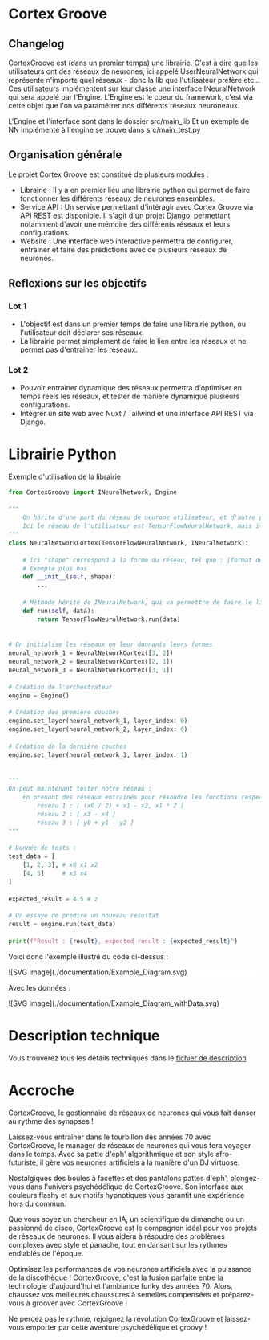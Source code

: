 # Cortex Groove

## Changelog
CortexGroove est (dans un premier temps) une librairie.
C'est à dire que les utilisateurs ont des réseaux de neurones, ici appelé UserNeuralNetwork qui représente n'importe quel réseaux - donc la lib que l'utilisateur préfère etc...
Ces utilisateurs implémentent sur leur classe une interface INeuralNetwork qui sera appelé par l'Engine.
L'Engine est le coeur du framework, c'est via cette objet que l'on va paramétrer nos différents réseaux neuroneaux.

L'Engine et l'interface sont dans le dossier src/main_lib
Et un exemple de NN implémenté à l'engine se trouve dans src/main_test.py

## Organisation générale
Le projet Cortex Groove est constitué de plusieurs modules :
 - Librairie :
    Il y a en premier lieu une librairie python qui permet de faire fonctionner les différents réseaux de neurones ensembles.
 - Service API :
    Un service permettant d'intéragir avec Cortex Groove via API REST est disponible. Il s'agit d'un projet Django, 
    permettant notamment d'avoir une mémoire des différents réseaux et leurs configurations.
 - Website :
    Une interface web interactive permettra de configurer, entrainer et faire des prédictions avec de plusieurs réseaux de neurones.

## Reflexions sur les objectifs

### Lot 1

 - L'objectif est dans un premier temps de faire une librairie python, ou l'utilisateur doit déclarer ses réseaux.
 - La librairie permet simplement de faire le lien entre les réseaux et ne permet pas d'entrainer les réseaux.

### Lot 2

 - Pouvoir entrainer dynamique des réseaux permettra d'optimiser en temps réels les réseaux, et tester de manière dynamique plusieurs configurations.
 - Intégrer un site web avec Nuxt / Tailwind et une interface API REST via Django.

# Librairie Python
Exemple d'utilisation de la librairie 
```python
from CortexGroove import INeuralNetwork, Engine

"""
    On hérite d'une part du réseau de neurone utilisateur, et d'autre part de l'interface de CortexGroove
    Ici le réseau de l'utilisateur est TensorFlowNeuralNetwork, mais il peut s'agir de n'importe quel réseau de neurone.
"""
class NeuralNetworkCortex(TensorFlowNeuralNetwork, INeuralNetwork):
    
    # Ici "shape" correspond à la forme du réseau, tel que : [format de donnée en entrée, format de donnée en sortie]
    # Exemple plus bas
    def __init__(self, shape):
        ...

    # Méthode hérité de INeuralNetwork, qui va permettre de faire le lien entre CortexGroove et le réseau utilisateur
    def run(self, data):
        return TensorFlowNeuralNetwork.run(data)


# On initialise les réseaux en leur donnants leurs formes
neural_network_1 = NeuralNetworkCortex([3, 2])
neural_network_2 = NeuralNetworkCortex([2, 1])
neural_network_3 = NeuralNetworkCortex([3, 1])

# Création de l'orchestrateur
engine = Engine()

# Création des première couches
engine.set_layer(neural_network_1, layer_index: 0)
engine.set_layer(neural_network_2, layer_index: 0)

# Création de la dernière couches
engine.set_layer(neural_network_3, layer_index: 1)


"""
On peut maintenant tester notre réseau :
    En prenant des réseaux entrainés pour résoudre les fonctions respectives suivante :
        réseau 1 : [ (x0 / 2) + x1 - x2, x1 * 2 ]
        réseau 2 : [ x3 - x4 ]
        réseau 3 : [ y0 + y1 - y2 ]
"""

# Donnée de tests :
test_data = [
    [1, 2, 3], # x0 x1 x2
    [4, 5]     # x3 x4
]

expected_result = 4.5 # z

# On essaye de prédire un nouveau résultat
result = engine.run(test_data)

print(f"Result : {result}, expected result : {expected_result}")
```

Voici donc l'exemple illustré du code ci-dessus :
<div style="background-color: white;"> 
    ![SVG Image](./documentation/Example_Diagram.svg)
</div>

Avec les données :
<div style="background-color: white;">
    ![SVG Image](./documentation/Example_Diagram_withData.svg)
</div>

# Description technique

Vous trouverez tous les détails techniques dans le [fichier de description](./documentation/Description%20technique.md)
# Accroche

CortexGroove, le gestionnaire de réseaux de neurones qui vous fait danser au rythme des synapses !

Laissez-vous entraîner dans le tourbillon des années 70 avec CortexGroove, le manager de réseaux de neurones qui vous fera voyager dans le temps. Avec sa patte d'eph' algorithmique et son style afro-futuriste, il gère vos neurones artificiels à la manière d'un DJ virtuose.

Nostalgiques des boules à facettes et des pantalons pattes d'eph', plongez-vous dans l'univers psychédélique de CortexGroove. Son interface aux couleurs flashy et aux motifs hypnotiques vous garantit une expérience hors du commun.

Que vous soyez un chercheur en IA, un scientifique du dimanche ou un passionné de disco, CortexGroove est le compagnon idéal pour vos projets de réseaux de neurones. Il vous aidera à résoudre des problèmes complexes avec style et panache, tout en dansant sur les rythmes endiablés de l'époque.

Optimisez les performances de vos neurones artificiels avec la puissance de la discothèque ! CortexGroove, c'est la fusion parfaite entre la technologie d'aujourd'hui et l'ambiance funky des années 70. Alors, chaussez vos meilleures chaussures à semelles compensées et préparez-vous à groover avec CortexGroove !

Ne perdez pas le rythme, rejoignez la révolution CortexGroove et laissez-vous emporter par cette aventure psychédélique et groovy !

